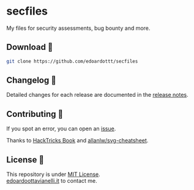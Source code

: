 # secfiles
My files for security assessments, bug bounty and more.

Download 📡
----------
```bash
git clone https://github.com/edoardottt/secfiles
```

Changelog 📌
-------
Detailed changes for each release are documented in the [release notes](https://github.com/edoardottt/secfiles/releases).

Contributing 🤝
------
If you spot an error, you can open an [issue](https://github.com/edoardottt/secfiles/issues).

Thanks to [HackTricks Book](https://book.hacktricks.xyz/welcome/readme) and [allanlw/svg-cheatsheet](https://github.com/allanlw/svg-cheatsheet).

License 📝
-------

This repository is under [MIT License](https://github.com/edoardottt/secfiles/blob/main/LICENSE).  
[edoardoottavianelli.it](https://www.edoardoottavianelli.it) to contact me.
